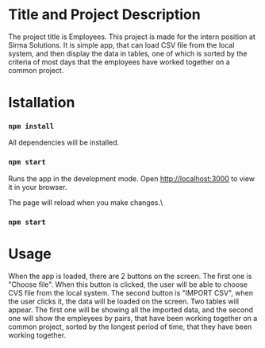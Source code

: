 # Title and Project Description
The project title is Employees.
This project is made for the intern position at Sirma Solutions.
It is simple app, that can load CSV file from the local system, and then display the 
data in tables, one of which is sorted by the criteria of most days that the employees have 
worked together on a common project.

# Istallation

### `npm install`

All dependencies will be installed.

### `npm start`

Runs the app in the development mode.
Open [http://localhost:3000](http://localhost:3000) to view it in your browser.

The page will reload when you make changes.\

### `npm start`

# Usage

When the app is loaded, there are 2 buttons on the screen. The first one is "Choose file".
When this button is clicked, the user will be able to choose CVS file from the local system.
The second button is "IMPORT CSV", when the user clicks it, the data will be loaded on the screen.
Two tables will appear. The first one will be showing all the imported data, and the second one 
will show the empleyees by pairs, that have been working together on a common project, sorted by
the longest period of time, that they have been working together.